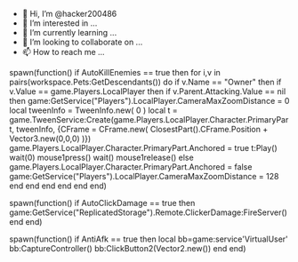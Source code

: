 - 👋 Hi, I’m @hacker200486
- 👀 I’m interested in ...
- 🌱 I’m currently learning ...
- 💞️ I’m looking to collaborate on ...
- 📫 How to reach me ...

<!---
hacker200486/hacker200486 is a ✨ special ✨ repository because its `README.md` (this file) appears on your GitHub profile.
You can click the Preview link to take a look at your changes.
--->
spawn(function()
    if AutoKillEnemies == true then
        for i,v in pairs(workspace.Pets:GetDescendants()) do
            if v.Name == "Owner" then
                if v.Value == game.Players.LocalPlayer then
                    if v.Parent.Attacking.Value == nil then
                        game:GetService("Players").LocalPlayer.CameraMaxZoomDistance = 0
                        local tweenInfo = TweenInfo.new(
                        0
                        )
                        local t = game.TweenService:Create(game.Players.LocalPlayer.Character.PrimaryPart, tweenInfo, {CFrame = CFrame.new(
                        ClosestPart().CFrame.Position + Vector3.new(0,0,0)
                        )})
                        game.Players.LocalPlayer.Character.PrimaryPart.Anchored = true 
                        t:Play()
                        wait(0)
                        mouse1press() wait() mouse1release()
                    else
                        game.Players.LocalPlayer.Character.PrimaryPart.Anchored = false
                        game:GetService("Players").LocalPlayer.CameraMaxZoomDistance = 128
                    end
                end
            end
        end
    end
end)

spawn(function()
    if AutoClickDamage == true then
        game:GetService("ReplicatedStorage").Remote.ClickerDamage:FireServer()
    end
end)

spawn(function()
    if AntiAfk == true then
        local bb=game:service'VirtualUser'
        bb:CaptureController()
        bb:ClickButton2(Vector2.new())
    end
end)

